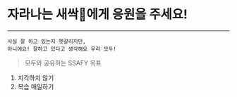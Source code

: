 # 자라나는 새싹🌱에게 응원을 주세요!
---
    사실 잘 하고 있는지 헷갈리지만, 
    아니에요! 잘하고 있다고 생각해요 우리 모두!
    


> 모두와 공유하는 SSAFY 목표
1. 지각하지 않기
2. 복습 매일하기
